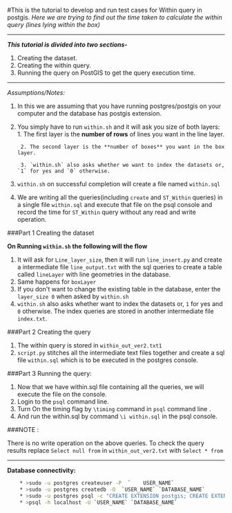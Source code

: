 #This is the tutorial to develop and run test cases for Within query in postgis.
_Here we are trying to find out the time taken to calculate the within query (lines lying within the box)_

***

***This tutorial is divided into two sections-***

1. Creating the dataset.
2. Creating the within query.
2. Running the query on PostGIS to get the query execution time.

***

_Assumptions/Notes:_

1. In this we are assuming that you have running postgres/postgis on your computer and the database has postgis extension.

2. You simply have to run `within.sh` and it will ask you size of both layers:
		1. The first layer is the **number of rows** of lines you want in the line layer.
	
		2. The second layer is the **number of boxes** you want in the box layer.

		3. `within.sh` also asks whether we want to index the datasets or, `1` for yes and `0` otherwise. 

3. `within.sh` on successful completion will create a file named `within.sql`

3. We are writing all the queries(including `create` and `ST_Within`  queries) in a single file `within.sql` and execute that file on the psql console and record the time for `ST_Within` query without any read and write operation.

###Part 1 Creating the dataset

**On Running `within.sh` the following will the flow**

1. It will ask for `Line_layer_size`, then it will run `line_insert.py` and create a intermediate file `line_output.txt` with the sql queries to create a table called `lineLayer` with line geometries in the database.
2. Same happens for `boxLayer`
3. If you don't want to change the existing table in the database, enter the `layer_size 0` when asked by `within.sh`
4. `within.sh` also asks whether want to index the datasets or, `1` for yes and `0` otherwise. The index queries are stored in another intermediate file `index.txt`.

###Part 2 Creating the query

1. The within query is stored in `within_out_ver2.txt1`
2. `script.py` stitches all the intermediate text files together and create a sql file `within.sql` which is to be executed in the postgres console.

###Part 3 Running the query:

1. Now that we have within.sql file containing all the queries, we will execute the file on the console.
2. Login to the `psql` command line. 
3. Turn On the timing flag by `\timing` command in `psql` command line .
4. And run the within.sql by command `\i within.sql` in the psql console.

###NOTE : 

There is no write operation on the above queries. To check the query results replace `Select null from` in `within_out_ver2.txt` with `Select * from`

***

**Database connectivity:**
```bash
	* >sudo -u postgres createuser -P  `	USER_NAME`
	* >sudo -u postgres createdb -O  `USER_NAME` `DATABASE_NAME` 
	* >sudo -u postgres psql -c "CREATE EXTENSION postgis; CREATE EXTENSION postgis_topology;" `DATABASE_NAME`
	* >psql -h localhost -U `USER_NAME` `DATABASE_NAME`